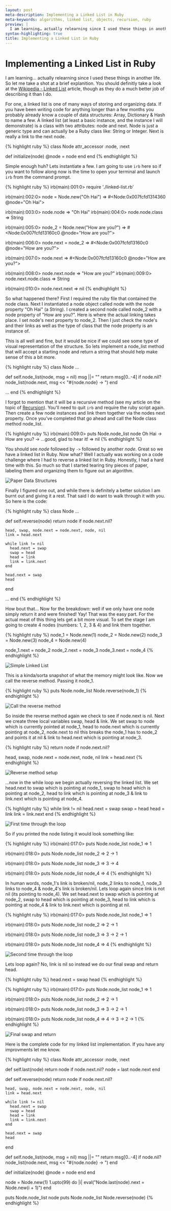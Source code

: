 ```yaml
---
layout: post
meta-description: Implementing a Linked List in Ruby
meta-keywords: algorithms, linked list, objects, recursion, ruby
preview: |
  I am learning… actually relearning since I used these things in another life. So let me take a shot at a brief explanition. You should definitly take a look at the Wikipedia - Linked List article, though as they do a much better job of describing it than I do.
syntax-highlighting: true
title: Implementing a Linked List in Ruby
---
```


# Implementing a Linked List in Ruby

I am learning... actually relearning since I used these things in another life. So let me take a shot at a brief explanition. You should definitly take a look at the <a href="http://en.wikipedia.org/wiki/Linked_list" target="_blank" title="Wikipedia - Linked List">Wikipedia - Linked List</a> article, though as they do a much better job of describing it than I do.

For one, a linked list is one of many ways of storing and organizing data. If you have been writing code for anything longer than a few months you probably already know a couple of data structures: Array, Dictionary & Hash to name a few. A linked list (at least a basic instance, and the instance I will demonstrate) is a class with two attributes: node and next. Node is just a generic type and can actually be a Ruby class like: String or Integer. Next is really a link to the next node.


{% highlight ruby %}
class Node
  attr_accessor :node, :next

  def initialize(node)
    @node = node
  end
end
{% endhighlight %}

Simple enough huh? Lets instantiate a few. I am going to use `irb` here so if you want to follow along now is the time to open your terminal and launch `irb` from the command prompt.

{% highlight ruby %}
irb(main):001:0> require './linked-list.rb'

irb(main):002:0> node = Node.new("Oh Hai")
=> #<Node:0x007fcfd1314360 @node="Oh Hai">

irb(main):003:0> node.node
=> "Oh Hai"
irb(main):004:0> node.node.class
=> String

irb(main):005:0> node_2 = Node.new("How are you?")
=> #<Node:0x007fcfd13160c0 @node="How are you?">

irb(main):006:0> node.next = node_2
=> #<Node:0x007fcfd13160c0 @node="How are you?">

irb(main):007:0> node.next
=> #<Node:0x007fcfd13160c0 @node="How are you?">

irb(main):008:0> node.next.node
=> "How are you?"
irb(main):009:0> node.next.node.class
=> String

irb(main):010:0> node.next.next
=> nil
{% endhighlight %}

So what happened there? First I required the ruby file that contained the node class. Next I instantiated a node object called node with the node property "Oh Hai" (a String). I created a second node called node_2 with a node property of "How are you?". Here is where the actual linking takes place. I set node's next property to node_2. Then I just check the node's and their links as well as the type of class that the node property is an instance of.

This is all well and fine, but it would be nice if we could see some type of visual representation of the structure. So lets implement a node_list method that will accept a starting node and return a string that should help make sense of this a bit more.

{% highlight ruby %}
class Node
  ...

  def self.node_list(node, msg = nil)
    msg ||= ""
    return msg[0..-4] if node.nil?
    node_list(node.next, msg << "#{node.node} -> ")
  end

  ...
end
{% endhighlight %}

I forgot to mention that it will be a recursive method (see my article on the topic of <a href="http://matt.weppler.me/2011/01/30/recursion.html" target="_blank" title="Previous post on Recursion">Recursion</a>). You'll need to quit `irb` and require the ruby script again. Then create a few node instances and link them together via the nodes next property. Once you've completed that go ahead and call the Node class method node_list.

{% highlight ruby %}
irb(main):009:0> puts Node.node_list node
Oh Hai -> How are you? -> ...good, glad to hear it!
=> nil
{% endhighlight %}

You should see _node_ followed by `->` followed by another _node_. Great so we have a linked list in Ruby. Now what? Well I actually was working on a code challenge where I had to reverse a linked list in Ruby. Honestly, I had a hard time with this. So much so that I started tearing tiny pieces of paper, labeling them and organizing them to figure out an algorithm.

![Paper Data Structures](/img/for-posts/implementing-a-linked-list-in-ruby/paper-data-structures.jpg "Paper Data Structures")

Finally I figured one out, and while there is definitely a better solution I am burnt out and giving it a rest. That said I do want to walk through it with you. So here is the code:

{% highlight ruby %}
class Node
  ...

  def self.reverse(node)
    return node if node.next.nil?

    head, swap, node.next = node.next, node, nil
    link = head.next

    while link != nil
      head.next = swap
      swap = head
      head = link
      link = link.next
    end

    head.next = swap
    head
  end

  ...
end
{% endhighlight %}

How bout that... Now for the breakdown: well if we only have one node simply return it and were finished! Yay! That was the easy part. For the actual meat of this thing lets get a bit more visual. To set the stage I am going to create 4 nodes (numbers: 1, 2, 3 & 4) and link them together.

{% highlight ruby %}
node_1 = Node.new(1)
node_2 = Node.new(2)
node_3 = Node.new(3)
node_4 = Node.new(4)

node_1.next = node_2
node_2.next = node_3
node_3.next = node_4
{% endhighlight %}

![Simple Linked List](/img/for-posts/implementing-a-linked-list-in-ruby/simple-linked-list.png "Simple Linked List")

This is a kinda/sorta snapshot of what the memory might look like. Now we call the reverse method. Passing it node_1.

{% highlight ruby %}
puts Node.node_list Node.reverse(node_1)
{% endhighlight %}

![Call the reverse method](/img/for-posts/implementing-a-linked-list-in-ruby/call-the-reverse-method.png "Call the reverse method")

So inside the reverse method again we check to see if node.next is nil. Next we create three local variables swap, head & link. We set swap to node which is currently pointed at node_1, head to node.next which is currently pointing at node_2, node.next to nil this breaks the node_1 has to node_2 and points it at nil & link to head.next which is pointing at node_3.

{% highlight ruby %}
return node if node.next.nil?

head, swap, node.next = node.next, node, nil
link = head.next
{% endhighlight %}

![Reverse method setup](/img/for-posts/implementing-a-linked-list-in-ruby/reverse-method-setup.png "Reverse method setup")

...now in the while loop we begin actually reversing the linked list. We set head.next to swap which is pointing at node_1, swap to head which is pointing at node_2, head to link which is pointing at node_3 & link to link.next which is pointing at node_4.

{% highlight ruby %}
while link != nil
  head.next = swap
  swap = head
  head = link
  link = link.next
end
{% endhighlight %}

![First time through the loop](/img/for-posts/implementing-a-linked-list-in-ruby/first-time-through-the-loop.png "First time through the loop")

So if you printed the node listing it would look something like:

{% highlight ruby %}
irb(main):017:0> puts Node.node_list node_1
=> 1

irb(main):018:0> puts Node.node_list node_2
=> 2 -> 1

irb(main):018:0> puts Node.node_list node_3
=> 3 -> 4

irb(main):018:0> puts Node.node_list node_4
=> 4
{% endhighlight %}

In human words, node_1's link is broken/nil, node_2 links to node_1, node_3 links to node_4 & node_4's link is broken/nil. Lets loop again since link is not nil (its pointing to node_4). We set head.next to swap which is pointing at node_2, swap to head which is pointing at node_3, head to link which is pointing at node_4 & link to link.next which is pointing at nil.

{% highlight ruby %}
irb(main):017:0> puts Node.node_list node_1
=> 1

irb(main):018:0> puts Node.node_list node_2
=> 2 -> 1

irb(main):018:0> puts Node.node_list node_3
=> 3 -> 2 -> 1

irb(main):018:0> puts Node.node_list node_4
=> 4
{% endhighlight %}

![Second time through the loop](/img/for-posts/implementing-a-linked-list-in-ruby/second-time-through-the-loop.png "Second time through the loop")

Lets loop again? No, link is nil so instead we do our final swap and return head.

{% highlight ruby %}
head.next = swap
head
{% endhighlight %}

{% highlight ruby %}
irb(main):017:0> puts Node.node_list node_1
=> 1

irb(main):018:0> puts Node.node_list node_2
=> 2 -> 1

irb(main):018:0> puts Node.node_list node_3
=> 3 -> 2 -> 1

irb(main):018:0> puts Node.node_list node_4
=> 4 -> 3 -> 2 -> 1
{% endhighlight %}

![Final swap and return](/img/for-posts/implementing-a-linked-list-in-ruby/final-swap-and-return.png "Final swap and return")

Here is the complete code for my linked list implementation. If you have any improvments let me know.

{% highlight ruby %}
class Node
  attr_accessor :node, :next

  def self.last(node)
    return node if node.next.nil?
    node = last node.next
  end

  def self.reverse(node)
    return node if node.next.nil?

    head, swap, node.next = node.next, node, nil
    link = head.next

    while link != nil
      head.next = swap
      swap = head
      head = link
      link = link.next
    end

    head.next = swap
    head
  end

  def self.node_list(node, msg = nil)
    msg ||= ""
    return msg[0..-4] if node.nil?
    node_list(node.next, msg << "#{node.node} -> ")
  end

  def initialize(node)
    @node = node
  end
end

node = Node.new(1)
1.upto(99) do |i|
  eval("Node.last(node).next = Node.new(i + 1)")
end

puts Node.node_list node
puts Node.node_list Node.reverse(node)
{% endhighlight %}

